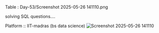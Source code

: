 Table :   Day-53/Screenshot 2025-05-26 141110.png

solving SQL questions....

Platform :: IIT-madras (bs data science) 
![Screenshot 2025-05-26 141110](https://github.com/user-attachments/assets/91546ba1-cabb-4ae3-b469-17f406639265)
